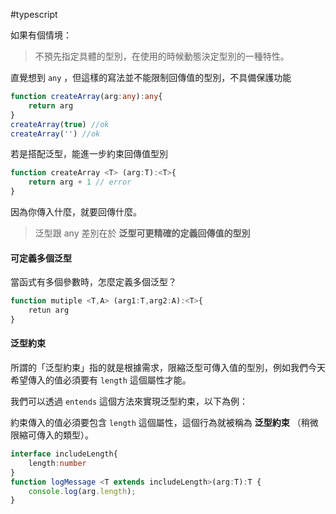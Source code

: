 #typescript 


如果有個情境：

> 不預先指定具體的型別，在使用的時候動態決定型別的一種特性。

直覺想到 `any` ，但這樣的寫法並不能限制回傳值的型別，不具備保護功能

```ts
function createArray(arg:any):any{
	return arg
}
createArray(true) //ok
createArray('') //ok
```

若是搭配泛型，能進一步約束回傳值型別
```ts
function createArray <T> (arg:T):<T>{
	return arg + 1 // error
}
```

因為你傳入什麼，就要回傳什麼。

> 泛型跟  any 差別在於 **泛型可更精確的定義回傳值的型別**


#### 可定義多個泛型
當函式有多個參數時，怎麼定義多個泛型？

```ts
function mutiple <T,A> (arg1:T,arg2:A):<T>{
	retun arg
}
```

#### 泛型約束

所謂的「泛型約束」指的就是根據需求，限縮泛型可傳入值的型別，例如我們今天希望傳入的值必須要有 `length` 這個屬性才能。



我們可以透過 `entends` 這個方法來實現泛型約束，以下為例：

約束傳入的值必須要包含 `length` 這個屬性，這個行為就被稱為 **泛型約束** （稍微限縮可傳入的類型）。
```ts
interface includeLength{
	length:number
}
function logMessage <T extends includeLength>(arg:T):T {
	console.log(arg.length);
}
```

